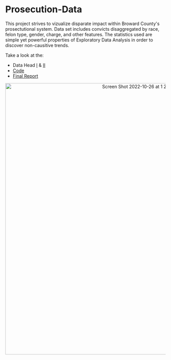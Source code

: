 # Prosecution-Data
This project strives to vizualize disparate impact within Broward County's prosectutional system. Data set includes convicts disaggregated by race, 
felon type, gender, charge, and other features. The statistics used are  simple yet powerful properties of Exploratory Data Analysis in order to discover non-causitive trends. 

Take a look at the:
- Data Head [I]() & [II]()
- [Code](https://github.com/cameronmirh/Prosecution-Data/blob/main/vera_script.Rmd)
- [Final Report](https://drive.google.com/file/d/10eD51lH1YVjbjE3nW0UYEr25qxtCPv85/view?usp=sharing)

<p align="center">
<img width="849" alt="Screen Shot 2022-10-26 at 1 25 37 PM" src="https://user-images.githubusercontent.com/53825687/198118572-8ede16be-b29c-4301-9232-060ded702ebb.png">
  </p>
